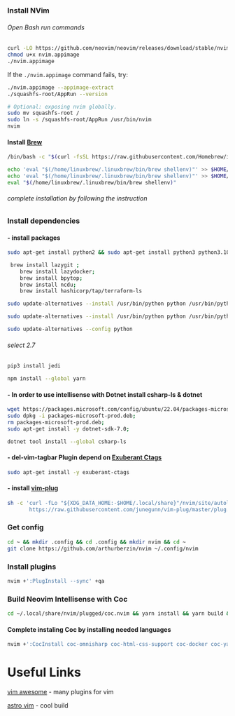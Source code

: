 ### Install NVim
###### Open Bash run commands
```bash
curl -LO https://github.com/neovim/neovim/releases/download/stable/nvim.appimage 
chmod u+x nvim.appimage
./nvim.appimage
```
If the `./nvim.appimage` command fails, try:

```bash
./nvim.appimage --appimage-extract
./squashfs-root/AppRun --version

# Optional: exposing nvim globally.
sudo mv squashfs-root /
sudo ln -s /squashfs-root/AppRun /usr/bin/nvim
nvim
```
#### Install [Brew](https://brew.sh/)
```bash
/bin/bash -c "$(curl -fsSL https://raw.githubusercontent.com/Homebrew/install/HEAD/install.sh)"
```
```bash
echo 'eval "$(/home/linuxbrew/.linuxbrew/bin/brew shellenv)"' >> $HOME/.profile &&
echo 'eval "$(/home/linuxbrew/.linuxbrew/bin/brew shellenv)"' >> $HOME/.zprofile &&
eval "$(/home/linuxbrew/.linuxbrew/bin/brew shellenv)"
```
###### complete installation by following the instruction

### Install dependencies 
#### - install packages
```bash
sudo apt-get install python2 && sudo apt-get install python3 python3.10-venv python-pip python3-pip python-jedi
```


```bash
 brew install lazygit ;
    brew install lazydocker;
    brew install bpytop;
    brew install ncdu;
    brew install hashicorp/tap/terraform-ls
```
```bash
sudo update-alternatives --install /usr/bin/python python /usr/bin/python3 2
```
```bash
sudo update-alternatives --install /usr/bin/python python /usr/bin/python2 1
```
```bash
sudo update-alternatives --config python
```

###### select 2.7

```bash
pip3 install jedi
```
```bash
npm install --global yarn
```
#### - In order to use intellisense with Dotnet install csharp-ls & dotnet
```bash
wget https://packages.microsoft.com/config/ubuntu/22.04/packages-microsoft-prod.deb -O packages-microsoft-prod.deb;
sudo dpkg -i packages-microsoft-prod.deb;
rm packages-microsoft-prod.deb;
sudo apt-get install -y dotnet-sdk-7.0;
```
```bash
dotnet tool install --global csharp-ls
```

####  - del-vim-tagbar Plugin depend on [Exuberant Ctags](https://ctags.sourceforge.net/)
```bash
sudo apt-get install -y exuberant-ctags
```
#### - install [vim-plug](https://github.com/junegunn/vim-plug)

```bash
sh -c 'curl -fLo "${XDG_DATA_HOME:-$HOME/.local/share}"/nvim/site/autoload/plug.vim --create-dirs \
       https://raw.githubusercontent.com/junegunn/vim-plug/master/plug.vim'
```

### Get config

```bash
cd ~ && mkdir .config && cd .config && mkdir nvim && cd ~
git clone https://github.com/arthurberzin/nvim ~/.config/nvim
```

### Install plugins
```bash
nvim +':PlugInstall --sync' +qa 
```

### Build Neovim Intellisense with Coc
```bash
cd ~/.local/share/nvim/plugged/coc.nvim && yarn install && yarn build && nvim +':PlugInstall --sync' +qa 
```

#### Complete instaling Coc by installing needed languages
```bash
nvim +':CocInstall coc-omnisharp coc-html-css-support coc-docker coc-yaml coc-json coc-eslint coc-css coc-jedi coc-prettier coc-git coc-angular coc-csharp-ls -sync' +qa  
```



# Useful Links

[vim awesome](https://vimawesome.com/) - many plugins for vim

[astro vim](https://astronvim.github.io/) - cool build
